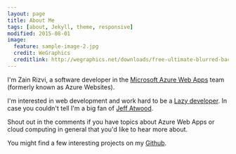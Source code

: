```yaml
---
layout: page
title: About Me
tags: [about, Jekyll, theme, responsive]
modified: 2015-08-01
image:
  feature: sample-image-2.jpg
  credit: WeGraphics
  creditlink: http://wegraphics.net/downloads/free-ultimate-blurred-background-pack/
---
```


I'm Zain Rizvi, a software developer in the [Microsoft Azure Web Apps](http://azure.microsoft.com/en-us/services/websites/) team (formerly known as Azure Websites).

I'm interested in web development and work hard to be a [Lazy developer](http://blog.codinghorror.com/how-to-be-lazy-dumb-and-successful/). In case you couldn't tell I'm a big fan of [Jeff Atwood](http://blog.codinghorror.com/).

Shout out in the comments if you have topics about Azure Web Apps or cloud computing in general that you'd like to hear more about.

You might find a few interesting projects on my [Github](https://github.com/ZainRizvi).